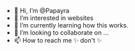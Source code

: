 - 👋 Hi, I’m @Papayra
- 👀 I’m interested in websites
- 🌱 I’m currently learning how this works.
- 💞️ I’m looking to collaborate on ...
- 📫 How to reach me ✨ don't ✨

<!---
Papayra/Papayra is a ✨ special ✨ repository because its `README.md` (this file) appears on your GitHub profile.
You can click the Preview link to take a look at your changes.
--->
